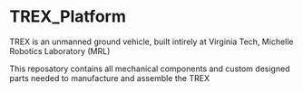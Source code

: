 # TREX_Platform
TREX is an unmanned ground vehicle, built intirely at Virginia Tech, Michelle Robotics Laboratory (MRL)

This reposatory contains all mechanical components and custom designed parts needed to manufacture and assemble the TREX
